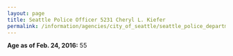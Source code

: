 ```yaml
---
layout: page
title: Seattle Police Officer 5231 Cheryl L. Kiefer
permalink: /information/agencies/city_of_seattle/seattle_police_department/copbook/5231/
---
```


**Age as of Feb. 24, 2016:** 55

